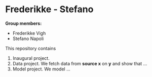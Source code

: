 # Frederikke - Stefano

**Group members:**
- Frederikke Vigh
- Stefano Napoli

This repository contains  
1. Inaugural project. 
2. Data project. We fetch data from **source x** on **y** and show that ...
3. Model project. We model ...
